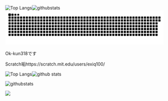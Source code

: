 <div>
<picture>
  <source media="(prefers-color-scheme: dark)" srcset="https://raw.githubusercontent.com/Ok-kun318/Ok-kun318/master/img/snake-dark.svg">
  <source media="(prefers-color-scheme: light)" srcset="https://raw.githubusercontent.com/Ok-kun318/Ok-kun318/master/img/snake.svg"><img height="200px" src="https://github-readme-stats.vercel.app/api/top-langs/?username=Ok-kun318&show_icons=true" alt="Top Langs"><img height="200px" src="https://github-readme-stats.vercel.app/api?username=Ok-kun318&show_icons=ture" alt="githubstats">
  <img alt="github contribution grid snake animation" src="https://raw.githubusercontent.com/Ok-kun318/Ok-kun318/master/img/snake.svg">
</picture>

Ok-kun318です

Scratch垢https://scratch.mit.edu/users/exiq100/

<img height="200px" src="https://github-readme-stats.vercel.app/api/top-langs/?username=Ok-kun318&show_icons=true&theme=blue_navy" alt="Top Langs"><img height="200px" src="https://github-readme-stats.vercel.app/api?username=Ok-kun318&theme=blue_navy&show_icons=ture" alt="github stats">

<img height="200px" src="https://github-readme-stats.vercel.app/api?username=Ok-kun318&show_icons=ture" alt="githubstats">

![](http://github-profile-summary-cards.vercel.app/api/cards/profile-details?username=Ok-kun318&theme=transparent)

<!--
Credits
https://github.com/anuraghazra/github-readme-stats
-->
